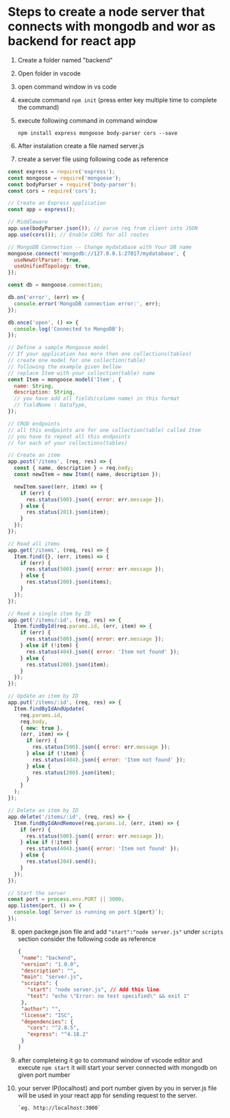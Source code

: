 # Steps to create a node server that connects with mongodb and wor as backend for react app

1. Create a folder named "backend"

2. Open folder in vscode

3. open command window in vs code

4. execute command `npm init`  (press enter key multiple time to complete the command)

5. execute following command in command window
   
   `npm install express mongoose body-parser cors --save`

6. After instalation create a file named server.js

7. create a server file using following code as reference

```js
const express = require('express');
const mongoose = require('mongoose');
const bodyParser = require('body-parser');
const cors = require('cors');

// Create an Express application
const app = express();

// Middleware
app.use(bodyParser.json()); // parse req from client into JSON
app.use(cors()); // Enable CORS for all routes

// MongoDB Connection -- Change mydatabase with Your DB name
mongoose.connect('mongodb://127.0.0.1:27017/mydatabase', { 
  useNewUrlParser: true,
  useUnifiedTopology: true,
});

const db = mongoose.connection;

db.on('error', (err) => {
  console.error('MongoDB connection error:', err);
});

db.once('open', () => {
  console.log('Connected to MongoDB');
});

// Define a sample Mongoose model
// If your application has more then one collections(tables)
// create one model for one collection(table) 
// following the example given bellow
// replace Item with your collection(table) name
const Item = mongoose.model('Item', {
  name: String,
  description: String,
  // you have add all fields(column name) in this format
  // fieldName : DataType,
});

// CRUD endpoints
// all this endpoints are for one collection(table) called Item
// you have to repeat all this endpoints 
// for each of your collections(tables)

// Create an item
app.post('/items', (req, res) => {
  const { name, description } = req.body;
  const newItem = new Item({ name, description });

  newItem.save((err, item) => {
    if (err) {
      res.status(500).json({ error: err.message });
    } else {
      res.status(201).json(item);
    }
  });
});

// Read all items
app.get('/items', (req, res) => {
  Item.find({}, (err, items) => {
    if (err) {
      res.status(500).json({ error: err.message });
    } else {
      res.status(200).json(items);
    }
  });
});

// Read a single item by ID
app.get('/items/:id', (req, res) => {
  Item.findById(req.params.id, (err, item) => {
    if (err) {
      res.status(500).json({ error: err.message });
    } else if (!item) {
      res.status(404).json({ error: 'Item not found' });
    } else {
      res.status(200).json(item);
    }
  });
});

// Update an item by ID
app.put('/items/:id', (req, res) => {
  Item.findByIdAndUpdate(
    req.params.id,
    req.body,
    { new: true },
    (err, item) => {
      if (err) {
        res.status(500).json({ error: err.message });
      } else if (!item) {
        res.status(404).json({ error: 'Item not found' });
      } else {
        res.status(200).json(item);
      }
    }
  );
});

// Delete an item by ID
app.delete('/items/:id', (req, res) => {
  Item.findByIdAndRemove(req.params.id, (err, item) => {
    if (err) {
      res.status(500).json({ error: err.message });
    } else if (!item) {
      res.status(404).json({ error: 'Item not found' });
    } else {
      res.status(204).send();
    }
  });
});

// Start the server
const port = process.env.PORT || 3000;
app.listen(port, () => {
  console.log(`Server is running on port ${port}`);
});
```

8. open packege.json file and add `"start":"node server.js"` under `scripts` section consider the following code as reference
   
   ```json
   {
    "name": "backend",
    "version": "1.0.0",
    "description": "",
    "main": "server.js",
    "scripts": {
      "start": "node server.js", // Add this line
      "test": "echo \"Error: no test specified\" && exit 1"
    },
    "author": "",
    "license": "ISC",
    "dependencies": {
      "cors": "^2.8.5",
      "express": "^4.18.2"
    }
   }
   ```



9. after completeing it go to command window of vscode editor and execute `npm start` it will start your server connected with mongodb on given port number

10. your server IP(localhost) and port number given by you in server.js file will be used in your react app for sending request to the server. 
    
        `eg. http://localhost:3000`



